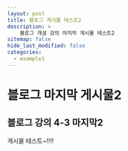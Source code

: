 ```yaml
---
layout: post
title: 블로그 게시물 테스트2
description: >
    블로그 개설 강의 마지막 게시물 테스트2
sitemap: false
hide_last_modified: false
categories:
  - example1
---
```


# 블로그 마지막 게시물2

## 블로그 강의 4-3 마지막2

게시물 테스트~!!!!


